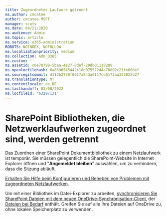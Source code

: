 ```yaml
---
title: Zugeordnetes Laufwerk getrennt
ms.author: cmcatee
author: cmcatee-MSFT
manager: scotv
ms.date: 04/21/2020
ms.audience: Admin
ms.topic: article
ms.service: o365-administration
ROBOTS: NOINDEX, NOFOLLOW
ms.localizationpriority: medium
ms.collection: Adm_O365
ms.custom: ''
ms.assetid: c6e78799-5baa-4e27-8def-29db01118209
ms.openlocfilehash: 6a8696545442c18d07557244a70d02c21fe60def
ms.sourcegitcommit: d11262728f0617a843a0117cb5172aa322022b27
ms.translationtype: MT
ms.contentlocale: de-DE
ms.lasthandoff: 03/08/2022
ms.locfileid: "63297131"
---
```

# <a name="sharepoint-libraries-mapped-to-network-drives-become-disconnected"></a>SharePoint Bibliotheken, die Netzwerklaufwerken zugeordnet sind, werden getrennt

Das Zuordnen einer SharePoint Dokumentbibliothek zu einem Netzlaufwerk ist temporär. Sie müssen gelegentlich die SharePoint-Website in Internet Explorer öffnen und "**Angemeldet bleiben**" auswählen, um zu verhindern, dass die Sitzung abläuft. 
  
[Erhalten Sie Hilfe beim Konfigurieren und Beheben von Problemen mit zugeordneten Netzlaufwerken](https://docs.microsoft.com/sharepoint/support/administration/troubleshoot-mapped-network-drives).
  
Um mit einer Bibliothek im Datei-Explorer zu arbeiten, [synchronisieren Sie SharePoint Dateien mit dem neuen OneDrive-Synchronisation-Client](https://support.office.com/article/6de9ede8-5b6e-4503-80b2-6190f3354a88.aspx), der [Dateien bei Bedarf](https://support.office.com/article/0e6860d3-d9f3-4971-b321-7092438fb38e.aspx) enthält. Greifen Sie auf alle Ihre Dateien auf OneDrive zu, ohne lokalen Speicherplatz zu verwenden.
  

